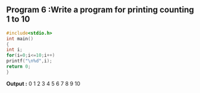 ## Program 6 :Write a program for printing  counting 1 to 10
```C
#include<stdio.h>
int main()
{
int i;
for(i=0;i<=10;i++)
printf("\n%d",i);
return 0;
}
```
**Output :** 
0
1
2
3
4
5
6
7
8
9
10
           
           
